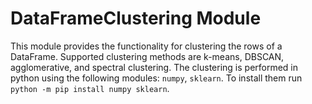 # DataFrameClustering Module

This module provides the functionality for clustering the rows of a DataFrame. Supported clustering methods are k-means, DBSCAN, agglomerative, and spectral clustering.
The clustering is performed in python using the following modules: `numpy`, `sklearn`.
To install them run `python -m pip install numpy sklearn`.
